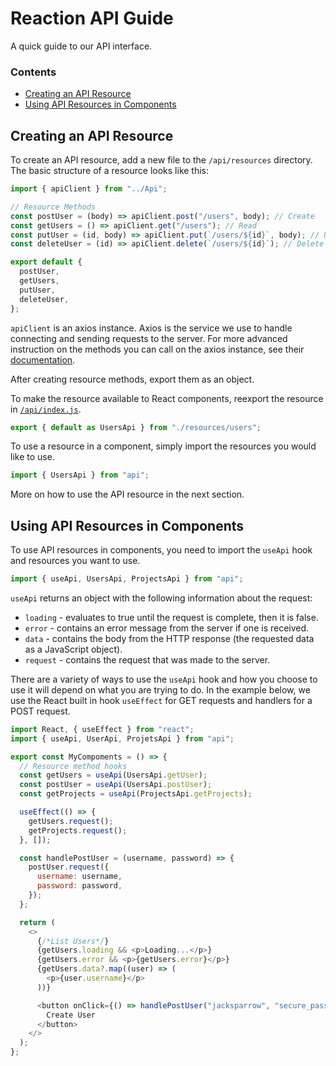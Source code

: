# Reaction API Guide

A quick guide to our API interface.

### Contents

- [Creating an API Resource](#creating-an-api-resource)
- [Using API Resources in Components](#using-api-resources-in-components)

## Creating an API Resource

To create an API resource, add a new file to the `/api/resources` directory. The basic structure of a resource looks like this:

```js
import { apiClient } from "../Api";

// Resource Methods
const postUser = (body) => apiClient.post("/users", body); // Create
const getUsers = () => apiClient.get("/users"); // Read
const putUser = (id, body) => apiClient.put(`/users/${id}`, body); // Update
const deleteUser = (id) => apiClient.delete(`/users/${id}`); // Delete

export default {
  postUser,
  getUsers,
  putUser,
  deleteUser,
};
```

`apiClient` is an axios instance. Axios is the service we use to handle connecting and sending requests to the server. For more advanced instruction on the methods you can call on the axios instance, see their [documentation](https://axios-http.com/docs/instance).

After creating resource methods, export them as an object.

To make the resource available to React components, reexport the resource in [`/api/index.js`](./index.js).

```js
export { default as UsersApi } from "./resources/users";
```

To use a resource in a component, simply import the resources you would like to use.

```js
import { UsersApi } from "api";
```

More on how to use the API resource in the next section.

## Using API Resources in Components

To use API resources in components, you need to import the `useApi` hook and resources you want to use.

```js
import { useApi, UsersApi, ProjectsApi } from "api";
```

`useApi` returns an object with the following information about the request:  
- `loading` - evaluates to true until the request is complete, then it is false. 
- `error` - contains an error message from the server if one is received.
- `data` - contains the body from the HTTP response (the requested data as a JavaScript object).
- `request` - contains the request that was made to the server.

There are a variety of ways to use the `useApi` hook and how you choose to use it will depend on what you are trying to do. In the example below, we use the React built in hook `useEffect` for GET requests and handlers for a POST request.

```js
import React, { useEffect } from "react";
import { useApi, UserApi, ProjetsApi } from "api";

export const MyCompoments = () => {
  // Resource method hooks
  const getUsers = useApi(UsersApi.getUser);
  const postUser = useApi(UsersApi.postUser);
  const getProjects = useApi(ProjectsApi.getProjects);

  useEffect(() => {
    getUsers.request();
    getProjects.request();
  }, []);

  const handlePostUser = (username, password) => {
    postUser.request({
      username: username,
      password: password,
    });
  };

  return (
    <>
      {/*List Users*/}
      {getUsers.loading && <p>Loading...</p>}
      {getUsers.error && <p>{getUsers.error}</p>}
      {getUsers.data?.map((user) => (
        <p>{user.username}</p>
      ))}

      <button onClick={() => handlePostUser("jacksparrow", "secure_password")}>
        Create User
      </button>
    </>
  );
};
```
